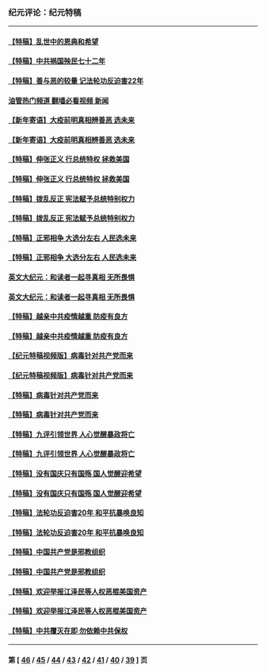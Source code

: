 ### 纪元评论：纪元特稿
---
#### [【特稿】乱世中的恩典和希望](../../pages/nsc424/n13734687.md?07180330) 
#### [【特稿】中共祸国殃民七十二年](../../pages/nsc424/n13272607.md?07180330) 
#### [【特稿】善与恶的较量 记法轮功反迫害22年](../../pages/nsc424/n13086597.md?07180330) 
#### [油管热门频道 翻墙必看视频 新闻](ok?07180330)
#### [【新年寄语】大疫前明真相辨善恶 选未来](../../pages/nsc424/n12660855.md?07180330) 
#### [【新年寄语】大疫前明真相辨善恶 选未来](../../pages/nsc424/n12660855.md?07180330) 
#### [【特稿】伸张正义 行总统特权 拯救美国](../../pages/nsc424/n12616806.md?07180330) 
#### [【特稿】伸张正义 行总统特权 拯救美国](../../pages/nsc424/n12616806.md?07180330) 
#### [【特稿】拨乱反正 宪法赋予总统特别权力](../../pages/nsc424/n12598306.md?07180330) 
#### [【特稿】拨乱反正 宪法赋予总统特别权力](../../pages/nsc424/n12598306.md?07180330) 
#### [【特稿】正邪相争 大选分左右 人民选未来](../../pages/nsc424/n12545208.md?07180330) 
#### [【特稿】正邪相争 大选分左右 人民选未来](../../pages/nsc424/n12545208.md?07180330) 
#### [英文大纪元：和读者一起寻真相 无所畏惧](../../pages/nsc424/n12542027.md?07180330) 
#### [英文大纪元：和读者一起寻真相 无所畏惧](../../pages/nsc424/n12542027.md?07180330) 
#### [【特稿】越亲中共疫情越重 防疫有良方](../../pages/nsc424/n12042989.md?07180330) 
#### [【特稿】越亲中共疫情越重 防疫有良方](../../pages/nsc424/n12042989.md?07180330) 
#### [【纪元特稿视频版】病毒针对共产党而来](../../pages/nsc424/n11977328.md?07180330) 
#### [【纪元特稿视频版】病毒针对共产党而来](../../pages/nsc424/n11977328.md?07180330) 
#### [【特稿】病毒针对共产党而来](../../pages/nsc424/n11928818.md?07180330) 
#### [【特稿】病毒针对共产党而来](../../pages/nsc424/n11928818.md?07180330) 
#### [【特稿】九评引领世界 人心觉醒暴政将亡](../../pages/nsc424/n11660496.md?07180330) 
#### [【特稿】九评引领世界 人心觉醒暴政将亡](../../pages/nsc424/n11660496.md?07180330) 
#### [【特稿】没有国庆只有国殇 国人觉醒迎希望](../../pages/nsc424/n11549354.md?07180330) 
#### [【特稿】没有国庆只有国殇 国人觉醒迎希望](../../pages/nsc424/n11549354.md?07180330) 
#### [【特稿】法轮功反迫害20年 和平抗暴唤良知](../../pages/nsc424/n11389135.md?07180330) 
#### [【特稿】法轮功反迫害20年 和平抗暴唤良知](../../pages/nsc424/n11389135.md?07180330) 
#### [【特稿】中国共产党是邪教组织](../../pages/nsc424/n11355551.md?07180330) 
#### [【特稿】中国共产党是邪教组织](../../pages/nsc424/n11355551.md?07180330) 
#### [【特稿】欢迎举报江泽民等人权恶棍美国资产](../../pages/nsc424/n11303040.md?07180330) 
#### [【特稿】欢迎举报江泽民等人权恶棍美国资产](../../pages/nsc424/n11303040.md?07180330) 
#### [【特稿】中共覆灭在即 勿依赖中共保权](../../pages/nsc424/n11278510.md?07180330) 

---
#### 第 [ [46](./46.md?07180330) / [45](./45.md?07180330) / [44](./44.md?07180330) / [43](./43.md?07180330) / [42](./42.md?07180330) / [41](./41.md?07180330) / [40](./40.md?07180330) / [39](./39.md?07180330) ] 页
